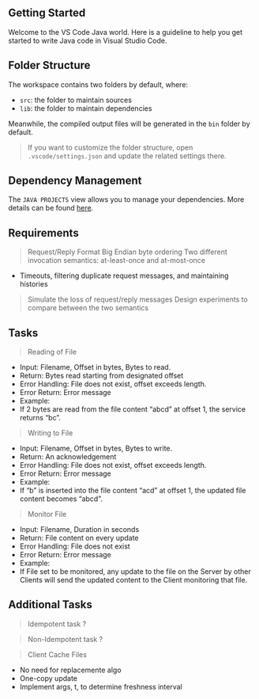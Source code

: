 ## Getting Started

Welcome to the VS Code Java world. Here is a guideline to help you get started to write Java code in Visual Studio Code.

## Folder Structure

The workspace contains two folders by default, where:

- `src`: the folder to maintain sources
- `lib`: the folder to maintain dependencies

Meanwhile, the compiled output files will be generated in the `bin` folder by default.

> If you want to customize the folder structure, open `.vscode/settings.json` and update the related settings there.

## Dependency Management

The `JAVA PROJECTS` view allows you to manage your dependencies. More details can be found [here](https://github.com/microsoft/vscode-java-dependency#manage-dependencies).

## Requirements
> Request/Reply Format
> Big Endian byte ordering 
> Two different invocation semantics: at-least-once and at-most-once
- Timeouts, filtering duplicate request messages, and maintaining histories
> Simulate the loss of request/reply messages
> Design experiments to compare between the two semantics

## Tasks
> Reading of File
- Input: Filename, Offset in bytes, Bytes to read.
- Return: Bytes read starting from designated offset
- Error Handling: File does not exist, offset exceeds length.
- Error Return: Error message 
- Example: 
- If 2 bytes are read from the file content “abcd” at offset 1, the service returns “bc”.

> Writing to File
- Input: Filename, Offset in bytes, Bytes to write.
- Return: An acknowledgement
- Error Handling: File does not exist, offset exceeds length.
- Error Return: Error message 
- Example: 
- If “b” is inserted into the file content “acd” at offset 1, the updated file content becomes “abcd”.

> Monitor File
- Input: Filename, Duration in seconds
- Return: File content on every update 
- Error Handling: File does not exist
- Error Return: Error message 
- Example: 
- If File set to be monitored, any update to the file on the Server by other Clients will send the updated content to the Client monitoring that file.

## Additional Tasks
> Idempotent task
? 

> Non-Idempotent task
?

> Client Cache Files
- No need for replacemente algo
- One-copy update
- Implement args, t, to determine freshness interval
